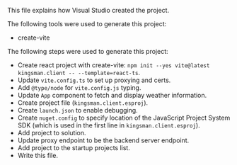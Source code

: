 This file explains how Visual Studio created the project.

The following tools were used to generate this project:
- create-vite

The following steps were used to generate this project:
- Create react project with create-vite: `npm init --yes vite@latest kingsman.client -- --template=react-ts`.
- Update `vite.config.ts` to set up proxying and certs.
- Add `@type/node` for `vite.config.js` typing.
- Update `App` component to fetch and display weather information.
- Create project file (`kingsman.client.esproj`).
- Create `launch.json` to enable debugging.
- Create `nuget.config` to specify location of the JavaScript Project System SDK (which is used in the first line in `kingsman.client.esproj`).
- Add project to solution.
- Update proxy endpoint to be the backend server endpoint.
- Add project to the startup projects list.
- Write this file.
